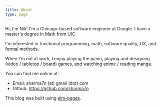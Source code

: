 ```yaml
---
title: About
type: page
---
```


Hi, I'm Nik! I'm a Chicago-based software engineer at Google. I have a master's degree in Math from UIC.

I'm interested in functional programming, math, software quality, UX, and formal methods.

When I'm not at work, I enjoy playing the piano, playing and designing (video / tabletop / board) games, and watching anime / reading manga.

You can find me online at:

- Email: sharma7n (at) gmail (dot) com
- Github: https://github.com/sharma7n

This blog was built using [elm-pages](https://elm-pages.com/).
